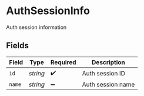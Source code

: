 # AuthSessionInfo

Auth session information


## Fields

| Field              | Type               | Required           | Description        |
| ------------------ | ------------------ | ------------------ | ------------------ |
| `id`               | *string*           | :heavy_check_mark: | Auth session ID    |
| `name`             | *string*           | :heavy_minus_sign: | Auth session name  |
